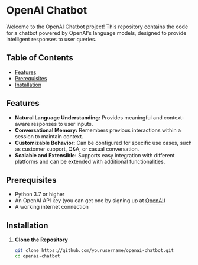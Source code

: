 # OpenAI Chatbot

Welcome to the OpenAI Chatbot project! This repository contains the code for a chatbot powered by OpenAI's language models, designed to provide intelligent responses to user queries.

## Table of Contents

- [Features](#features)
- [Prerequisites](#prerequisites)
- [Installation](#installation)

## Features

- **Natural Language Understanding:** Provides meaningful and context-aware responses to user inputs.
- **Conversational Memory:** Remembers previous interactions within a session to maintain context.
- **Customizable Behavior:** Can be configured for specific use cases, such as customer support, Q&A, or casual conversation.
- **Scalable and Extensible:** Supports easy integration with different platforms and can be extended with additional functionalities.

## Prerequisites

- Python 3.7 or higher
- An OpenAI API key (you can get one by signing up at [OpenAI](https://openai.com/))
- A working internet connection

## Installation

1. **Clone the Repository**

   ```bash
   git clone https://github.com/yourusername/openai-chatbot.git
   cd openai-chatbot
